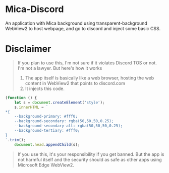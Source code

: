 # Mica-Discord

An application with Mica background using transparent-background WebView2 to host webpage, and go to discord and inject some basic CSS.

# Disclaimer
> If you plan to use this, I'm not sure if it violates Discord TOS or not. I'm not a lawyer. But here's how it works
> 1. The app itself is basically like a web browser, hosting the web content in WebView2 that points to discord.com
> 2. It injects this code.
```javascript
(function () {
    let s = document.createElement('style');
    s.innerHTML = `
*{
    --background-primary: #fff0;
    --background-secondary: rgba(50,50,50,0.25);
    --background-secondary-alt: rgba(50,50,50,0.25);
    --background-tertiary: #fff0;
}
`.trim();
    document.head.appendChild(s);
```
> If you use this, it's your responsibility if you get banned. But the app is not harmful itself and the security should as safe as other apps using Microsoft Edge WebView2.
